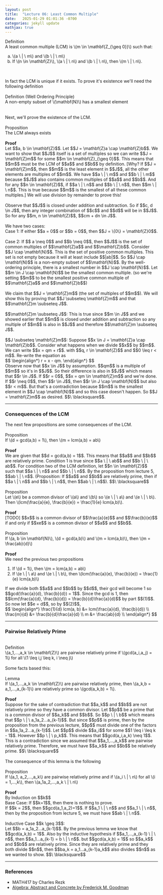 ```yaml
---
layout: post
title:  "Lecture 06: Least Common Multiple"
date:   2025-01-29 01:01:36 -0700
categories: jekyll update
mathjax: true
---
```

<div class="mintheaderdiv">
Definition
</div>
<div class="mintbodydiv">
A least common multiple (LCM) is \(m \in \mathbf{Z_{\geq 0}}\) such that:
<ol type="a">
	<li>\(a \ | \ m\) and \(b \ | \ m\)</li>
	<li>If \(n \in \mathbf{Z}\), \(a \ | \ n\) and \(b \ | \ n\), then \(m \ | \ n\).</li>
</ol>
</div>
<!------------------------------------------------------------------------>
<br>
<br>
In fact the LCM is unique if it exists. To prove it's existence we'll need the following definition
<br>
<br>
<!------------------------------------------------------------------------>
<div class="mintheaderdiv">
Definition (Well Ordering Principle)
</div>
<div class="mintbodydiv">
A non-empty subset of \(\mathbf{N}\) has a smallest element
</div>
<!------------------------------------------------------------------------>
<br>
<br>
Next, we'll prove the existence of the LCM.
<br>
<br>
<!------------------------------------------------------------------------>
<div class="peachheaderdiv">
Proposition
</div>
<div class="peachbodydiv">
The LCM always exists
</div>
<!------------------------------------------------------------------------>
<br>
<b>Proof</b>
<br>
Let $$a, b \in \mathbf{Z}$$. Let $$J = \mathbf{Z}a \cap \mathbf{Z}b$$. We want to show that $$J$$ itself is a set of multiples so we can write $$J = \mathbf{Z}m$$ for some $$m \in \mathbf{Z}_{\geq 0}$$. This means that $$m$$ must be the LCM of $$a$$ and $$b$$ by definition. [Why? If $$J = \mathbf{Z}m$$, then $$m$$ is the least element in $$J$$, all the other elements are multiples of $$m$$. We have $$a \ | \ m$$ and $$b \ | \ m$$ because $$J$$ also contains common multiples of $$a$$ and $$b$$. And for any $$n \in \mathbf{Z}$$, if $$a \ | \ n$$ and $$b \ | \ n$$, then $$m \ | \ n$$. This is true because $$m$$ is the smallest of all these common multiples.] We will use division by remainder to prove this!
<br>
<br>
Observe that $$J$$ is closed under addition and subtraction. So if $$c, d \in J$$, then any integer combination of $$c$$ and $$d$$ will be in $$J$$. So for any $$m, n \in \mathbf{Z}$$,  $$cm + dn \in J$$.
<br>
<br>
We have two cases:
<br>
Case 1: If either $$a = 0$$ or $$b = 0$$, then $$J = \{0\} = \mathbf{Z}0$$.
<br>
<br>
Case 2: If $$ a \neq 0$$ and $$b \neq 0$$, then $$J$$ is the set of common multiples of $$\mathbf{Z}a$$ and $$\mathbf{Z}b$$. Consider $$J \cap \mathbf{N}$$. This is the set of positive common multiples. This set is not empty because it will at least include $$|ab|$$. So $$J \cap \mathbf{N}$$ is a non-empty subset of $$\mathbf{N}$$. By the well-ordering principle, there is a smallest number in $$J \cap \mathbf{N}$$. Let $$m \in J \cap \mathbf{N}$$ be the smallest common multiple. (so we're setting $$m$$ to be the smallest positive common multiple of $$\mathbf{Z}a$$ and $$\mathbf{Z}b$$)
<br>
<br>
We claim that $$J = \mathbf{Z}m$$ (the set of multiples of $$m$$). We will show this by proving that $$J \subseteq \mathbf{Z}m$$ and that $$\mathbf{Z}m \subseteq J$$. 
<br>
<br>
$$\mathbf{Z}m \subseteq J$$: This is true since $$m \in J$$ and we showed earlier that $$m$$ is closed under addition and subtraction so any multiple of $$m$$ is also in $$J$$ and therefore $$\mathbf{Z}m \subseteq J$$.
<br>
<br>
$$J \subseteq \mathbf{Z}m$$: Suppose $$x \in J = \mathbf{Z}a \cap \mathbf{Z}b$$. Consider what happens when we divide $$x$$ by $$m$$. We can write $$x = qm + r$$. with $$q, r \in \mathbf{Z}$$ and $$0 \leq r < m$$. Re-write the equation as
<div>
$$
\begin{align*}
r = x - qm.
\end{align*}
$$
</div>
Observe now that $$x \in J$$ by assumption. $$qm$$ is a multiple of $$m$$ so it's in $$J$$. So their difference is also in $$J$$ which means that $$r \in J$$. If $$r = 0$$, $$x = qm \in \mathbf{Z}m$$ and we're done. If $$r \neq 0$$, then $$r \in J$$, then $$r \in J \cap \mathbf{N}$$ but also $$r < m$$. But that's a contradiction because $$m$$ is the smallest element in $$J \cap \mathbf{N}$$ and so this case doesn't happen. So $$J = \mathbf{Z}m$$ as desired. $$\ \blacksquare$$.
<hr>

<!------------------------------------------------------------------------>
<h3>Consequences of the LCM</h3>
The next few propositions are some consequences of the LCM.
<br>
<br>
<div class="peachheaderdiv">
Proposition
</div>
<div class="peachbodydiv">
If \(d = gcd(a,b) = 1\), then \(m = lcm(a,b) = ab\)
</div>
<!------------------------------------------------------------------------>
<br>
<b>Proof</b>
<br>
We are given that $$d = gcd(a,b) = 1$$. This means that $$a$$ and $$b$$ are relatively prime. Condition 1 is true since $$a \ | \ ab$$ and $$b \ | \ ab$$. For condition two of the LCM definition, let $$n \in \mathbf{Z}$$ such that $$a \ | \ n$$ and $$b \ | \ n$$. By the proposition from lecture 5, $$ab \ | \ n$$. (Proposition: If $$a$$ and $$b$$ are relatively prime, then if $$a \ | \ n$$ and $$b \ | \ n$$, then $$ab \ | \ n$$). $$\ \blacksquare$$
<br>
<br>
<!------------------------------------------------------------------------>
<div class="peachheaderdiv">
Proposition
</div>
<div class="peachbodydiv">
Let \(e\) be a common divisor of \(a\) and \(b\) so \(e \ | \ a\) and \(e \ | \ b\). Then \(lcm(\frac{a}{e}, \frac{b}{e}) = \frac{1}{e} lcm(a,b)\). 
</div>
<!------------------------------------------------------------------------>
<br>
<b>Proof</b>
<br>
[TODO] $$x$$ is a common divisor of $$\frac{a}{e}$$ and $$\frac{b}{e}$$ if and only if $$xe$$ is a common divisor of $$a$$ and $$b$$. 
<br>
<br>
<!------------------------------------------------------------------------>
<div class="peachheaderdiv">
Proposition
</div>
<div class="peachbodydiv">
If \(a, b \in \mathbf{N}\), \(d = gcd(a,b)\) and \(m = lcm(a,b)\), then \(m = \frac{ab}{d}\)
</div>
<!------------------------------------------------------------------------>
<br>
<b>Proof</b>
<br>
We need the previous two propositions
<ol>
	<li>If \(d = 1\), then \(m = lcm(a,b) = ab\)</li>
	<li>If \(e \ | \ a\) and \(e \ | \ b\), then \(lcm(\frac{a}{e}, \frac{b}{e}) = \frac{1}{e} lcm(a,b)\)</li>
</ol>
If we divide both $$a$$ and $$b$$ by $$d$$, their gcd will become 1 so $$gcd(\frac{a}{d}, \frac{b}{d}) = 1$$. Since the gcd is 1, then $$lcm(\frac{a}{d}, \frac{b}{d}) = \frac{b}{d}\frac{a}{d}$$ by part $$(1)$$. So now let $$e = d$$, so by $$(2)$$, 
<div>
$$
\begin{align*}
\frac{1}{d} lcm(a, b) &= lcm(\frac{a}{d}, \frac{b}{d}) \\
\frac{m}{d}  &= \frac{b}{d}\frac{a}{d} \\
m &= \frac{ab}{d} \\
\end{align*}
$$
</div>
<hr>

<!------------------------------------------------------------------------>
<h3>Pairwise Relatively Prime</h3>
<br>
<div class="mintheaderdiv">
Definition
</div>
<div class="mintbodydiv">
\(a_1,...,a_k \in \mathbf{Z}\) are pairwise relatively prime if \(gcd(a_i,a_j) = 1\) for all \(1 \leq i,j \leq k, i \neq j\)
</div>
<br>
Some facts based this:
<br>
<br>
<!------------------------------------------------------------------------>
<div class="yellowheaderdiv">
Lemma
</div>
<div class="yellowbodydiv">
If \(a_1,...,a_k \in \mathbf{Z}\) are pairwise relatively prime, then \(a_k,b = a_1,...,a_{k-1}\) are relatively prime so \(gcd(a_k,b) = 1\). 
</div>
<!------------------------------------------------------------------------>
<br>
<b>Proof</b>
<br>
Suppose for the sake of contradiction that $$a_k$$ and $$b$$ are not relatively prime so they have a common divisor. Let $$p$$ be a prime that is a common divisor of $$a_k$$ and $$b$$. So $$p \ | \ b$$ which means that $$p \ | \ a_1a_2...a_{k-1}$$. But since $$p$$ is prime, then by the proposition from the previous lecture, $$p$$ must divide one of the factors in $$a_1a_2...a_{k-1}$$. Let $$p$$ divide $$a_i$$ for some $$1 \leq i \leq k - 1$$. However $$p \ | \ p_k$$. This means that $$gcd(a_i,a_k) \neq 1$$. This is a contradiction since we assumed that $$a_1,...,a_k$$ are pairwise relatively prime. Therefore, we must have $$a_k$$ and $$b$$ be relatively prime. $$\ \blacksquare$$
<br>
<br>
The consequence of this lemma is the following
<br>
<br>
<!------------------------------------------------------------------------>
<div class="peachheaderdiv">
Proposition
</div>
<div class="peachbodydiv">
If \(a_1, a_2,...,a_k\) are pairwise relatively prime and if \(a_i \ | \ n\) for all \(i = 1,...,k\), then \(a_1a_2,...,a_k \ | \ n\) 
</div>
<!------------------------------------------------------------------------>
<br>
<b>Proof</b>
<br>
By Induction on $$k$$ 
<br>
Base Case: If $$k=1$$, then there is nothing to prove. 
<br>
If $$k = 2$$, then $$gcd(a_1,a_2)=1$$. If $$a_1 \ | \ n$$ and $$a_1 \ | \ n$$, then by the proposition from lecture 5, we must have $$ab \ | \ n$$.
<br>
<br>
Inductive Case $$k \geq 3$$: <br>
Let $$b = a_1a_2...a_{k-1}$$.  By the previous lemma we know that $$gcd(a_k,b) = 1$$. Also by the inductive hypothesis if $$a_1,...,a_{k-1} \ | \ n$$, then $$a_1...a_{k-1} = b \ | \ n$$. but $$gcd(a_k,b) = 1$$ so $$a_k$$ and $$b$$ are relatively prime. Since they are relatively prime and they both divide $$n$$, then $$ba_k = a_1...a_{k-1}a_k$$ also divides $$n$$ as we wanted to show. $$\ \blacksquare$$





<hr>

<!------------------------------------------------------------------------>
<h3>References</h3>
<ul>
<li>MATH417 by Charles Rezk</li>
<li><a href="https://homepage.divms.uiowa.edu/~goodman/algebrabook.dir/algebrabook.html">Algebra: Abstract and Concrete by Frederick M. Goodman</a></li>
</ul>






















